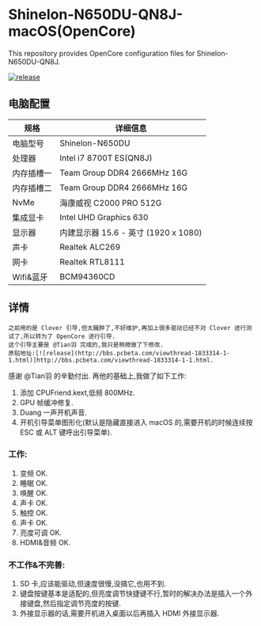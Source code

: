 # Shinelon-N650DU-QN8J-macOS(OpenCore)

This repository provides OpenCore configuration files for Shinelon-N650DU-QN8J. 

[![release](https://img.shields.io/badge/下载-release-blue.svg)](https://github.com/visin-home/Shinelon-N650DU/releases) 
 

## 电脑配置

| 规格     | 详细信息 |
| -------- | ---------------------------------------- |
| 电脑型号 | Shinelon-N650DU |
| 处理器 | Intel i7 8700T ES(QN8J)|
| 内存插槽一 | Team Group  DDR4 2666MHz 16G|
| 内存插槽二 | Team Group  DDR4 2666MHz 16G |
| NvMe | 海康威视 C2000 PRO 512G |
| 集成显卡 | Intel UHD Graphics 630  |
| 显示器   | 内建显示器 15.6 - 英寸 (1920 x 1080) |
| 声卡     | Realtek ALC269  |
| 网卡     | Realtek RTL8111|
| Wifi&蓝牙     |  BCM94360CD|

## 详情
    之前用的是 Clover 引导,但太臃肿了,不好维护,再加上很多驱动已经不对 Clover 进行测试了,所以转为了 OpenCore 进行引导.
    这个引导主要是 @Tian羽 完成的,我只是稍微做了下修改.
    原贴地址:[![release](http://bbs.pcbeta.com/viewthread-1833314-1-1.html)]http://bbs.pcbeta.com/viewthread-1833314-1-1.html.
感谢 @Tian羽 的辛勤付出.
再他的基础上,我做了如下工作:
1. 添加 CPUFriend.kext,低频 800MHz.
2. GPU 帧缓冲修复.
3. Duang 一声开机声音.
4. 开机引导菜单图形化(默认是隐藏直接进入 macOS 的,需要开机的时候连续按 ESC 或 ALT 键呼出引导菜单).
### 工作:
1. 变频 OK.
2. 睡眠 OK.
3. 唤醒 OK.
4. 声卡 OK.
5. 触控 OK.
6. 声卡 OK.
7. 亮度可调 OK.
8. HDMI&音频 OK.
### 不工作&不完善:
1. SD 卡,应该能驱动,但速度很慢,没搞它,也用不到.
2. 键盘按键基本是适配的,但亮度调节快捷键不行,暂时的解决办法是插入一个外接键盘,然后指定调节亮度的按键.
3. 外接显示器的话,需要开机进入桌面以后再插入 HDMI 外接显示器.
